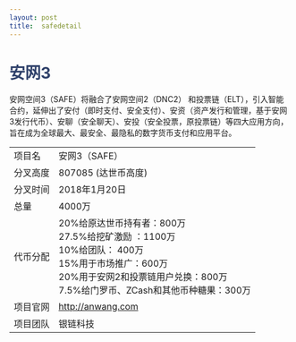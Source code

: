 ```yaml
---
layout: post
title:  safedetail
---
```

<h1 style="color: #2F416A">安网3</h1>
<p>安网空间3（SAFE）将融合了安网空间2（DNC2） 和投票链（ELT），引入智能合约，延伸出了安付（即时支付、安全支付）、安资（资产发行和管理，基于安网3发行代币）、安聊（安全聊天）、安投（安全投票，原投票链）等四大应用方向，旨在成为全球最大、最安全、最隐私的数字货币支付和应用平台。
</p>
<table class="center">
  <tbody>
    <tr>
        <td class="tablehalf">项目名</td>
        <td class="tablehalf">安网3（SAFE）</td>
    </tr>
    <tr>
        <td>分叉高度</td>
        <td>807085 (达世币高度)</td>
    </tr>
    <tr>
        <td>分叉时间</td>
        <td>2018年1月20日</td>
    </tr>
    <tr>
        <td>总量</td>
        <td>4000万</td>
    </tr>
    <tr>
        <td>代币分配</td>
        <td>
        20%给原达世币持有者：800万<br />
        27.5%给挖矿激励 ：1100万<br />
        10%给团队： 400万<br />
        15%用于市场推广：600万<br />
        20%用于安网2和投票链用户兑换：800万<br />
        7.5%给门罗币、ZCash和其他币种糖果：300万
        </td>
    </tr>
    <tr>
        <td>项目官网</td>
        <td><a href="http://anwang.com" target="_blank">http://anwang.com</a></td>
    </tr>
    <tr>
        <td>项目团队</td>
        <td>银链科技</td>
    </tr>
  </tbody>
</table>